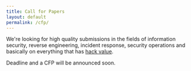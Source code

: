 ```yaml
---
title: Call for Papers
layout: default
permalink: /cfp/
---
```

We're looking for high quality submissions in the fields of information security, reverse engineering, incident response, security operations and basically on everything that has [hack value](https://www.princeton.edu/~achaney/tmve/wiki100k/docs/Hack_value.html).

Deadline and a CFP will be announced soon.

